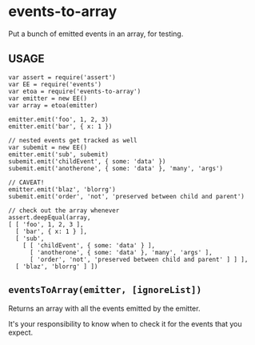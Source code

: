 # events-to-array

Put a bunch of emitted events in an array, for testing.

## USAGE

```
var assert = require('assert')
var EE = require('events')
var etoa = require('events-to-array')
var emitter = new EE()
var array = etoa(emitter)

emitter.emit('foo', 1, 2, 3)
emitter.emit('bar', { x: 1 })

// nested events get tracked as well
var subemit = new EE()
emitter.emit('sub', subemit)
subemit.emit('childEvent', { some: 'data' })
subemit.emit('anotherone', { some: 'data' }, 'many', 'args')

// CAVEAT!
emitter.emit('blaz', 'blorrg')
subemit.emit('order', 'not', 'preserved between child and parent')

// check out the array whenever
assert.deepEqual(array,
[ [ 'foo', 1, 2, 3 ],
  [ 'bar', { x: 1 } ],
  [ 'sub',
    [ [ 'childEvent', { some: 'data' } ],
      [ 'anotherone', { some: 'data' }, 'many', 'args' ],
      [ 'order', 'not', 'preserved between child and parent' ] ] ],
  [ 'blaz', 'blorrg' ] ])
```

## `eventsToArray(emitter, [ignoreList])`

Returns an array with all the events emitted by the emitter.

It's your responsibility to know when to check it for the events that
you expect.
